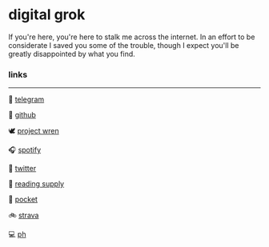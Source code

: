 # digital grok

If you're here, you're here to stalk me across the internet. In an effort to be considerate I saved you some of the trouble, though I expect you'll be greatly disappointed by what you find. 

### links

---

📩 [telegram](http://t.me/aranibatta)

🐯 [github](http://github.com/aranibatta)

🕊 [project wren](https://projectwren.com/profile/ronbhattacharyay)

🎧 [spotify](https://open.spotify.com/user/129338215?si=bo95N3ZxQQ-rR9pfAbANxg)

🐥 [twitter](http://twitter.com/aranibatta)

🐉 [reading supply](https://pursuitofpositivism.com/@arani)

📠 [pocket](https://getpocket.com/@aranibatta)

🚲 [strava](https://www.strava.com/athletes/33526199)

💻  [ph](https://www.producthunt.com/@aranibatta)